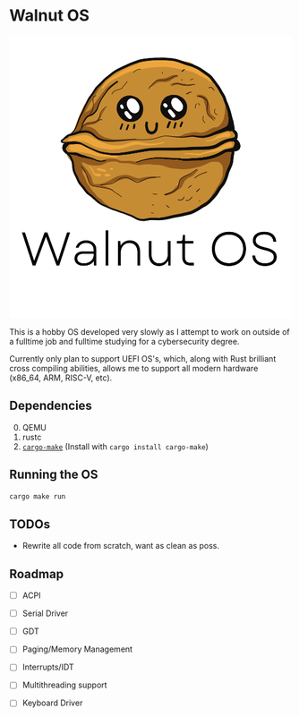 # Walnut OS
<p align="center">
  <img alt="Walnut Logo" src="assets/img/WalnutComplete.svg">
</p>




This is a hobby OS developed very slowly as I attempt to work on outside of a fulltime job and fulltime studying for a cybersecurity degree.

Currently only plan to support UEFI OS's, which, along with Rust brilliant cross compiling abilities, allows me to support all modern hardware (x86_64, ARM, RISC-V, etc).

## Dependencies

0. QEMU
1. rustc
2. [`cargo-make`](https://github.com/sagiegurari/cargo-make) (Install with `cargo install cargo-make`)


## Running the OS

```bash
cargo make run
```

## TODOs

- Rewrite all code from scratch, want as clean as poss.
## Roadmap




- [ ] ACPI
- [ ] Serial Driver
- [ ] GDT
- [ ] Paging/Memory Management
- [ ] Interrupts/IDT
- [ ] Multithreading support
- [ ] Keyboard Driver




